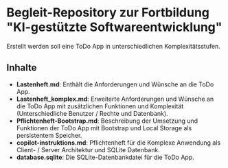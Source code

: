 # Begleit-Repository zur Fortbildung "KI-gestützte Softwareentwicklung"

Erstellt werden soll eine ToDo App in unterschiedlichen Komplexitätsstufen.

## Inhalte

- **Lastenheft.md**: Enthält die Anforderungen und Wünsche an die ToDo App.
- **Lastenheft_komplex.md**: Erweiterte Anforderungen und Wünsche an die ToDo App mit zusätzlichen Funktionen und Komplexität (Unterschiedliche Benutzer / Rechte und Datenbank).
- **Pflichtenheft-Bootstrap.md**: Beschreibung der Umsetzung und Funktionen der ToDo App mit Bootstrap und Local Storage als persistentem Speicher.
- **copilot-instruktions.md**: Pflichtenheft für die Komplexe Anwendung als Client- / Server Architektur und SQLite Datenbank.
- **database.sqlite**: Die SQLite-Datenbankdatei für die ToDo App.

